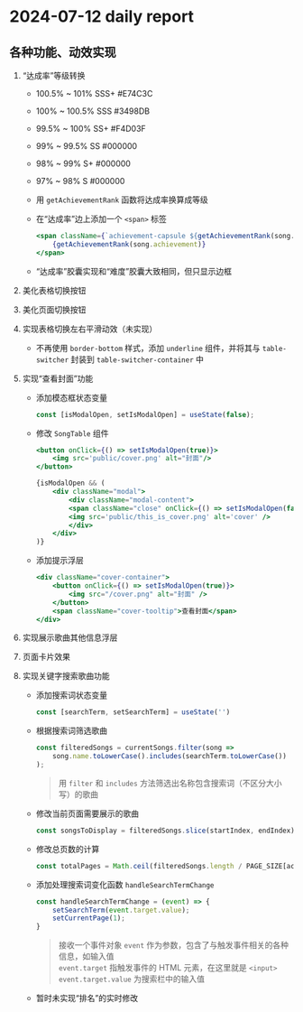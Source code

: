 # 2024-07-12 daily report

## 各种功能、动效实现

1. “达成率”等级转换
    * 100.5% ~ 101% SSS+ #E74C3C
    * 100% ~ 100.5% SSS #3498DB
    * 99.5% ~ 100% SS+ #F4D03F
    * 99% ~ 99.5% SS #000000
    * 98% ~ 99% S+ #000000
    * 97% ~ 98% S #000000

    * 用 `getAchievementRank` 函数将达成率换算成等级
    * 在“达成率”边上添加一个 `<span>` 标签

        ```jsx
        <span className={`achievement-capsule ${getAchievementRank(song.achievement)}`}>
            {getAchievementRank(song.achievement)}
        </span>
        ```

    * “达成率”胶囊实现和“难度”胶囊大致相同，但只显示边框

2. 美化表格切换按钮

3. 美化页面切换按钮

4. 实现表格切换左右平滑动效（未实现）
    * 不再使用 `border-bottom` 样式，添加 `underline` 组件，并将其与 `table-switcher` 封装到 `table-switcher-container` 中

5. 实现“查看封面”功能
    * 添加模态框状态变量

        ```jsx
        const [isModalOpen, setIsModalOpen] = useState(false);
        ```

    * 修改 `SongTable` 组件

        ```jsx
        <button onClick={() => setIsModalOpen(true)}>
            <img src='public/cover.png' alt="封面"/>
        </button>

        {isModalOpen && (
            <div className="modal">
                <div className="modal-content">
                <span className="close" onClick={() => setIsModalOpen(false)}>×</span>
                <img src='public/this_is_cover.png' alt='cover' />
                </div>
            </div>
        )}
        ```

    * 添加提示浮层

        ```jsx
        <div className="cover-container">
            <button onClick={() => setIsModalOpen(true)}>
                <img src="/cover.png" alt="封面" />
            </button>
            <span className="cover-tooltip">查看封面</span>
        </div>
        ```

6. 实现展示歌曲其他信息浮层

7. 页面卡片效果

8. 实现关键字搜索歌曲功能

    * 添加搜索词状态变量

        ```jsx
        const [searchTerm, setSearchTerm] = useState('')
        ```

    * 根据搜索词筛选歌曲

        ```jsx
        const filteredSongs = currentSongs.filter(song => 
            song.name.toLowerCase().includes(searchTerm.toLowerCase())
        );
        ```

        > 用 `filter` 和 `includes` 方法筛选出名称包含搜索词（不区分大小写）的歌曲

    * 修改当前页面需要展示的歌曲

        ```jsx
        const songsToDisplay = filteredSongs.slice(startIndex, endIndex);
        ```

    * 修改总页数的计算

        ```jsx
        const totalPages = Math.ceil(filteredSongs.length / PAGE_SIZE[activeTable]);
        ```

    * 添加处理搜索词变化函数 `handleSearchTermChange`

        ```jsx
        const handleSearchTermChange = (event) => {
            setSearchTerm(event.target.value);
            setCurrentPage(1);
        }
        ```

        > 接收一个事件对象 `event` 作为参数，包含了与触发事件相关的各种信息，如输入值  
        `event.target` 指触发事件的 HTML 元素，在这里就是 `<input>`  
        `event.target.value` 为搜索栏中的输入值

    * 暂时未实现“排名”的实时修改
